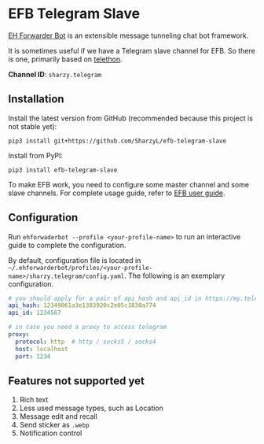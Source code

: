 # EFB Telegram Slave

[EH Forwarder Bot](https://github.com/ehForwarderBot) is an extensible message
tunneling chat bot framework.

It is sometimes useful if we have a Telegram slave channel for EFB. So there is
one, primarily based on [telethon](https://docs.telethon.dev). 

**Channel ID**: `sharzy.telegram`

## Installation

Install the latest version from GitHub (recommended because this project is not stable yet):  

`pip3 install git+https://github.com/SharzyL/efb-telegram-slave`

Install from PyPI:

`pip3 install efb-telegram-slave`

To make EFB work, you need to configure some master channel and some slave
channels.  For complete usage guide, refer to [EFB user
guide](https://ehforwarderbot.readthedocs.io/en/latest/getting-started.html). 

## Configuration

Run `ehforwaderbot --profile <your-profile-name>` to run an interactive guide to 
complete the configuration. 

By default, configuration file is located in
`~/.ehforwarderbot/profiles/<your-profile-name>/sharzy.telegram/config.yaml`.
The following is an exemplary configuration. 

```yaml
# you should apply for a pair of api_hash and api_id in https://my.telegram.org/
api_hash: 12349061a3e1383920c2e05c1830a774
api_id: 1234567

# in case you need a proxy to access telegram
proxy: 
  protocol: http  # http / socks5 / socks4
  host: localhost
  port: 1234
```

## Features not supported yet

1. Rich text
2. Less used message types, such as Location 
3. Message edit and recall
4. Send sticker as `.webp`
5. Notification control

